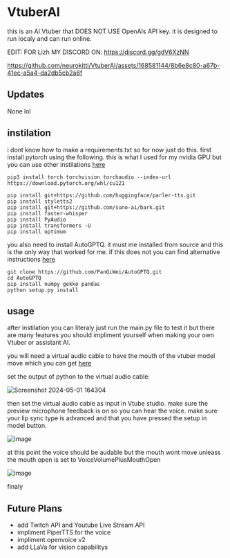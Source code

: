 # VtuberAI
this is an AI Vtuber that DOES NOT USE OpenAIs API key. it is designed to run localy and can run online.



EDIT: FOR Lizh
MY DISCORD ON:
https://discord.gg/gdV6XzNN




https://github.com/neurokitti/VtuberAI/assets/168581144/8b6e8c80-a67b-41ec-a5a4-da2db5cb2a6f



## Updates
None lol

## instilation
i dont know how to make a requirements.txt so for now just do this.
first install pytorch using the following. this is what I used for my nvidia GPU but you can use other instilations [here](https://pytorch.org/get-started/locally/)
```
pip3 install torch torchvision torchaudio --index-url https://download.pytorch.org/whl/cu121
```
```
pip install git+https://github.com/huggingface/parler-tts.git
pip install styletts2
pip install git+https://github.com/suno-ai/bark.git
pip install faster-whisper
pip install PyAudio
pip install transformers -U
pip install optimum
```
you also need to install AutoGPTQ. it must me installed from source and this is the only way that worked for me. if this does not you can find alternative instructions [here](https://github.com/AutoGPTQ/AutoGPTQ)
```
git clone https://github.com/PanQiWei/AutoGPTQ.git
cd AutoGPTQ
pip install numpy gekko pandas
python setup.py install
```

## usage
after instilation you can literaly just run the main.py file to test it but there are many features you should impliment yourself when making your own Vtuber or assistant AI.  

you will need a virtual audio cable to have the mouth of the vtuber model move which you can get [here](https://vb-audio.com/Cable/)

set the output of python to the virtual audio cable:

![Screenshot 2024-05-01 164304](https://github.com/neurokitti/VtuberAI/assets/168581144/aaf8f4b9-663c-4cca-9972-12fbf7b75341)


then set the virtual audio cable as input in Vtube studio. make sure the preview microphone feedback is on so you can hear the voice. make sure your lip sync type is advanced and that you have pressed the setup in model button.

![image](https://github.com/neurokitti/VtuberAI/assets/168581144/1415e2c2-f3b7-4382-b1f5-de525821ca0e)

at this point the voice should be audable but the mouth wont move unleass the mouth open is set to VoiceVolumePlusMouthOpen

![image](https://github.com/neurokitti/VtuberAI/assets/168581144/d98a794d-c9cf-47d0-91fd-ad7a65414812)



finaly

## Future Plans
- add Twitch API and Youtube Live Stream API
- impliment PiperTTS for the voice
- impliment openvoice v2
- add LLaVa for vision capabilitys
